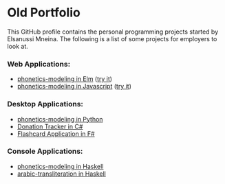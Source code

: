 # Old Portfolio
This GitHub profile contains the personal programming projects started by Elsanussi Mneina.
The following is a list of some projects for employers to look at.
### Web Applications:
- [phonetics-modeling in Elm](https://github.com/elsanussi-s-mneina/phonetics-modeling-elm) ([try it](https://elsanussi-s-mneina.github.io/phonetics-modeling-elm-demo/))
- [phonetics-modeling in Javascript](https://github.com/elsanussi-s-mneina/phonetics-modeling-html-js) ([try it](https://elsanussi-s-mneina.github.io/phonetics-modeling-html-js/))

### Desktop Applications:
- [phonetics-modeling in Python](https://github.com/elsanussi-s-mneina/phonetics-modeling-python)
- [Donation Tracker in C#](https://github.com/elsanussi-s-mneina/DonationTracker)   
- [Flashcard Application in F#](https://github.com/elsanussi-s-mneina/flashcard-application-fs)

### Console Applications:
- [phonetics-modeling in Haskell](https://github.com/elsanussi-s-mneina/phonetics-modeling)
- [arabic-transliteration in Haskell](https://github.com/elsanussi-s-mneina/arabic-transliteration)
